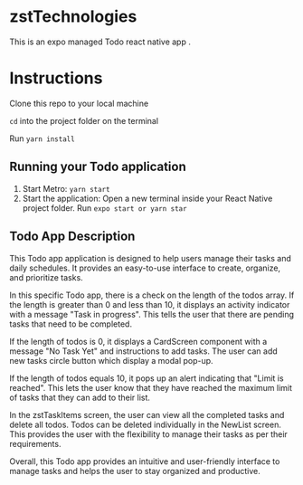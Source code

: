 # zstTechnologies

This is an expo managed Todo react native app .

# Instructions

Clone this repo to your local machine

`cd` into the project folder on the terminal

Run `yarn install`

## Running your Todo application

1.  Start Metro: `yarn start`
2.  Start the application: Open a new terminal inside your React Native project folder. Run `expo start or yarn star`

## Todo App Description

This Todo app application is designed to help users manage their tasks and daily schedules. It provides an easy-to-use interface to create, organize, and prioritize tasks.

In this specific Todo app, there is a check on the length of the todos array. If the length is greater than 0 and less than 10, it displays an activity indicator with a message "Task in progress". This tells the user that there are pending tasks that need to be completed.

If the length of todos is 0, it displays a CardScreen component with a message "No Task Yet" and instructions to add tasks. The user can add new tasks circle button which display a modal pop-up.

If the length of todos equals 10, it pops up an alert indicating that "Limit is reached". This lets the user know that they have reached the maximum limit of tasks that they can add to their list.

In the zstTaskItems screen, the user can view all the completed tasks and delete all todos. Todos can be deleted individually in the NewList screen. This provides the user with the flexibility to manage their tasks as per their requirements.

Overall, this Todo app provides an intuitive and user-friendly interface to manage tasks and helps the user to stay organized and productive.
